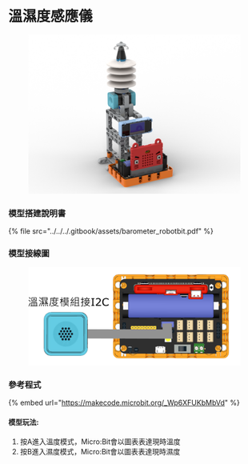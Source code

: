 # 溫濕度感應儀

<figure><img src="../../../.gitbook/assets/barometer_robotbit.png" alt=""><figcaption></figcaption></figure>

### 模型搭建說明書

{% file src="../../../.gitbook/assets/barometer_robotbit.pdf" %}

### 模型接線圖

<figure><img src="../../../.gitbook/assets/temp_humid_wiring_robotbit.png" alt=""><figcaption></figcaption></figure>

### 參考程式

{% embed url="https://makecode.microbit.org/_Wp6XFUKbMbVd" %}

#### 模型玩法:

1. 按A進入溫度模式，Micro:Bit會以圖表表達現時溫度
2. 按B進入濕度模式，Micro:Bit會以圖表表達現時濕度
